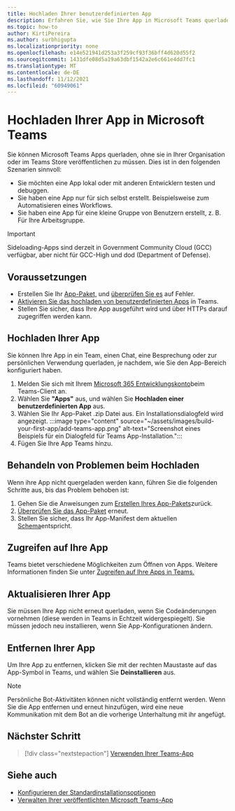 ```yaml
---
title: Hochladen Ihrer benutzerdefinierten App
description: Erfahren Sie, wie Sie Ihre App in Microsoft Teams querladen. Sideloading ist beim Testen und Debuggen einer App während der Entwicklung üblich.
ms.topic: how-to
author: KirtiPereira
ms.author: surbhigupta
ms.localizationpriority: none
ms.openlocfilehash: e14e521941d253a3f259cf93f36bff4d620d55f2
ms.sourcegitcommit: 1431dfe08d5a19a63dbf1542a2e6c661e4dd7fc1
ms.translationtype: MT
ms.contentlocale: de-DE
ms.lasthandoff: 11/12/2021
ms.locfileid: "60949061"
---
```

# <a name="upload-your-app-in-microsoft-teams"></a>Hochladen Ihrer App in Microsoft Teams

Sie können Microsoft Teams Apps querladen, ohne sie in Ihrer Organisation oder im Teams Store veröffentlichen zu müssen. Dies ist in den folgenden Szenarien sinnvoll:

* Sie möchten eine App lokal oder mit anderen Entwicklern testen und debuggen.
* Sie haben eine App nur für sich selbst erstellt. Beispielsweise zum Automatisieren eines Workflows.
* Sie haben eine App für eine kleine Gruppe von Benutzern erstellt, z. B. Für Ihre Arbeitsgruppe.

> [!IMPORTANT]
> Sideloading-Apps sind derzeit in Government Community Cloud (GCC) verfügbar, aber nicht für GCC-High und dod (Department of Defense).

## <a name="prerequisites"></a>Voraussetzungen

* Erstellen Sie Ihr [App-Paket,](~/concepts/build-and-test/apps-package.md) und [überprüfen Sie es](https://dev.teams.microsoft.com/appvalidation.html) auf Fehler.
* [Aktivieren Sie das hochladen von benutzerdefinierten Apps](~/concepts/build-and-test/prepare-your-o365-tenant.md#enable-custom-teams-apps-and-turn-on-custom-app-uploading) in Teams.
* Stellen Sie sicher, dass Ihre App ausgeführt wird und über HTTPs darauf zugegriffen werden kann.

## <a name="upload-your-app"></a>Hochladen Ihrer App

Sie können Ihre App in ein Team, einen Chat, eine Besprechung oder zur persönlichen Verwendung querladen, je nachdem, wie Sie den App-Bereich konfiguriert haben.

1. Melden Sie sich mit Ihrem [Microsoft 365 Entwicklungskonto](~/build-your-first-app/build-and-run.md#prerequisites)beim Teams-Client an.
1. Wählen Sie **"Apps"** aus, und wählen Sie **Hochladen einer benutzerdefinierten App** aus.
1. Wählen Sie Ihr App-Paket .zip Datei aus. Ein Installationsdialogfeld wird angezeigt.
:::image type="content" source="~/assets/images/build-your-first-app/add-teams-app.png" alt-text="Screenshot eines Beispiels für ein Dialogfeld für Teams App-Installation.":::
1. Fügen Sie Ihre App Teams hinzu.

## <a name="troubleshoot-upload-issues"></a>Behandeln von Problemen beim Hochladen

Wenn ihre App nicht quergeladen werden kann, führen Sie die folgenden Schritte aus, bis das Problem behoben ist:

1. Gehen Sie die Anweisungen zum [Erstellen Ihres App-Pakets](../../concepts/build-and-test/apps-package.md)zurück.
1. [Überprüfen Sie das App-Paket](https://dev.teams.microsoft.com/appvalidation.html) erneut.
1. Stellen Sie sicher, dass Ihr App-Manifest dem aktuellen [Schema](../../resources/schema/manifest-schema.md)entspricht.

## <a name="access-your-app"></a>Zugreifen auf Ihre App

Teams bietet verschiedene Möglichkeiten zum Öffnen von Apps. Weitere Informationen finden Sie unter [Zugreifen auf Ihre Apps in Teams.](https://support.microsoft.com/office/access-your-apps-in-teams-0758cb09-9e85-40e7-a974-51df7734646a)

## <a name="update-your-app"></a>Aktualisieren Ihrer App

Sie müssen Ihre App nicht erneut querladen, wenn Sie Codeänderungen vornehmen (diese werden in Teams in Echtzeit widergespiegelt). Sie müssen jedoch neu installieren, wenn Sie App-Konfigurationen ändern.

## <a name="remove-your-app"></a>Entfernen Ihrer App

Um Ihre App zu entfernen, klicken Sie mit der rechten Maustaste auf das App-Symbol in Teams, und wählen Sie **Deinstallieren** aus.

> [!NOTE]
> Persönliche Bot-Aktivitäten können nicht vollständig entfernt werden. Wenn Sie die App entfernen und erneut hinzufügen, wird eine neue Kommunikation mit dem Bot an die vorherige Unterhaltung mit ihr angefügt.

## <a name="next-step"></a>Nächster Schritt

> [!div class="nextstepaction"]
> [Verwenden Ihrer Teams-App](https://support.microsoft.com/office/apps-and-services-cc1fba57-9900-4634-8306-2360a40c665b?ui=en-us&rs=en-us&ad=us)

## <a name="see-also"></a>Siehe auch

* [Konfigurieren der Standardinstallationsoptionen](~/concepts/deploy-and-publish/add-default-install-scope.md)
* [Verwalten Ihrer veröffentlichten Microsoft Teams-App](~/concepts/deploy-and-publish/appsource/post-publish/overview.md)
